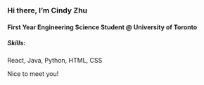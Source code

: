 ### Hi there, I’m Cindy Zhu 

#### First Year Engineering Science Student @ University of Toronto

##### Skills:
React, Java, Python, HTML, CSS

Nice to meet you!
